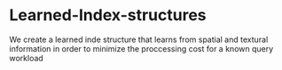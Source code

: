 # Learned-Index-structures
We create a learned inde structure that learns from spatial and textural information in order to minimize the proccessing cost for a known query workload  
